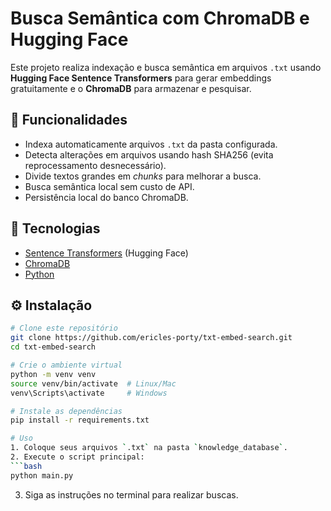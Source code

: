 # Busca Semântica com ChromaDB e Hugging Face

Este projeto realiza indexação e busca semântica em arquivos `.txt` usando **Hugging Face Sentence Transformers** para gerar embeddings gratuitamente e o **ChromaDB** para armazenar e pesquisar.

## 📌 Funcionalidades
- Indexa automaticamente arquivos `.txt` da pasta configurada.
- Detecta alterações em arquivos usando hash SHA256 (evita reprocessamento desnecessário).
- Divide textos grandes em *chunks* para melhorar a busca.
- Busca semântica local sem custo de API.
- Persistência local do banco ChromaDB.

## 🚀 Tecnologias
- [Sentence Transformers](https://www.sbert.net/) (Hugging Face)
- [ChromaDB](https://www.trychroma.com/)
- [Python](https://www.python.org/)

## ⚙️ Instalação
```bash
# Clone este repositório
git clone https://github.com/ericles-porty/txt-embed-search.git
cd txt-embed-search

# Crie o ambiente virtual
python -m venv venv
source venv/bin/activate  # Linux/Mac
venv\Scripts\activate     # Windows

# Instale as dependências
pip install -r requirements.txt

# Uso
1. Coloque seus arquivos `.txt` na pasta `knowledge_database`.
2. Execute o script principal:
```bash
python main.py
```
3. Siga as instruções no terminal para realizar buscas.